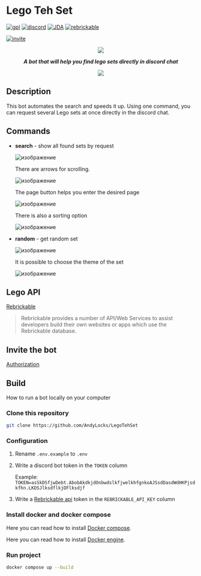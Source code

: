 # Lego Teh Set

[![gpl](https://img.shields.io/badge/gpl-yellow?style=for-the-badge&label=license&labelColor=black)](https://github.com/AndyLocks/LegoTehSet/blob/master/LICENSE)
[![discord](https://img.shields.io/badge/discord-blue?style=for-the-badge&logo=discord&logoColor=white&labelColor=black)]()
[![JDA](https://img.shields.io/badge/JDA-purple?style=for-the-badge&logo=discord&logoColor=white&labelColor=black)](https://github.com/discord-jda/JDA)
[![rebrickable](https://img.shields.io/badge/Rebrickable-orange?style=for-the-badge&logoColor=white&label=Lego%20API&labelColor=black)](https://rebrickable.com/api/)

[![invite](https://img.shields.io/badge/Bot-red?style=for-the-badge&logoColor=white&label=Invite&labelColor=black)](https://discord.com/oauth2/authorize?client_id=1015539392393252924)
<p align="center"><img src="https://cdn.discordapp.com/app-icons/1015539392393252924/6838c1cfa6cf3d73cc5a0d37991e4d13.png"></p>

***<p align="center">A bot that will help you find lego sets directly in discord chat</p>***

<p align="center"><img src="https://github.com/AndyLocks/LegoTehSet/assets/112815007/8bb662ce-86c7-403f-b8fe-877f73ab94dd"></p>

## Description
This bot automates the search and speeds it up. Using one command, you can request several Lego sets at once directly in the discord chat.
## Commands
- **search** - show all found sets by request

  ![изображение](https://github.com/AndyLocks/LegoTehSet/assets/112815007/87ea057b-229a-49a7-9e58-6b114b7e2a64)

  There are arrows for scrolling.

  ![изображение](https://github.com/AndyLocks/LegoTehSet/assets/112815007/e4cb5635-cf8e-4ca1-9236-d47d0246a007)

  The page button helps you enter the desired page

  ![изображение](https://github.com/AndyLocks/LegoTehSet/assets/112815007/a78f588e-13ba-4cef-ba62-257e0a7b5fe7)

  There is also a sorting option

  ![изображение](https://github.com/AndyLocks/LegoTehSet/assets/112815007/ce3e4156-10e7-4407-8318-940a391ddde8)

- **random** - get random set

  ![изображение](https://github.com/AndyLocks/LegoTehSet/assets/112815007/49b5c6f0-11d5-412b-b3d3-8ec3703216a7)

  It is possible to choose the theme of the set

  ![изображение](https://github.com/AndyLocks/LegoTehSet/assets/112815007/a359144b-a8cb-4796-8680-8c342b0ac941)

## Lego API
[Rebrickable](https://rebrickable.com/api/)
> Rebrickable provides a number of API/Web Services to assist developers build their own websites or apps which use the Rebrickable database.

## Invite the bot
<a href="https://discord.com/oauth2/authorize?client_id=1015539392393252924">Authorization</a>

## Build
How to run a bot locally on your computer

### Clone this repository
```bash
git clone https://github.com/AndyLocks/LegoTehSet
```

### Configuration
1. Rename `.env.example` to `.env`
2. Write a discord bot token in the `TOKEN` column

   Example: `TOKEN=asSkDSfjwDebt.AbobAkdkjdOnbwdslkfjwelkhfgnkoAJSsdDasdWdHKPjsdkfhn.LKDSJlksdflkjDFlksdjf`
4. Write a [Rebrickable api](https://rebrickable.com/api/) token in the `REBRICKABLE_API_KEY` column

### Install docker and docker compose
Here you can read how to install [Docker compose](https://docs.docker.com/compose/install/).

Here you can read how to install [Docker engine](https://docs.docker.com/engine/install/).

### Run project
```bash
docker compose up --build
```